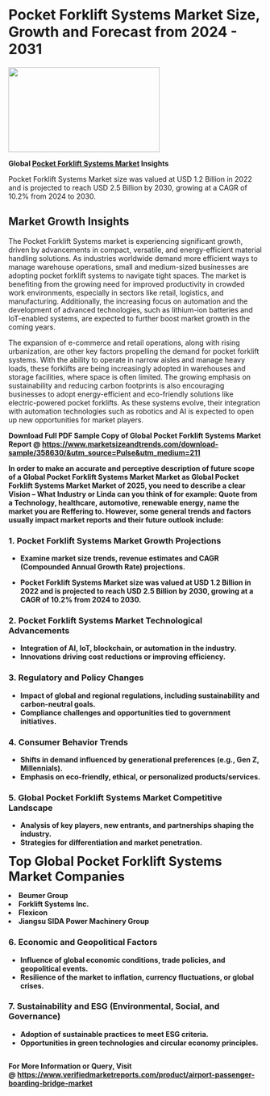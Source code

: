 <H1>Pocket Forklift Systems Market Size, Growth and Forecast from 2024 - 2031</H1><img class="aligncenter size-medium wp-image-584254" src="https://thirdeyenews.in/wp-content/uploads/2024/09/Global-Market-Research-300x168.jpeg" alt="" width="300" height="168" /><p><strong>Global&nbsp;<a href="https://www.marketsizeandtrends.com/download-sample/358630/&amp;utm_source=Pulse&amp;utm_medium=211">Pocket Forklift Systems Market</a> Insights</strong></p><p>Pocket Forklift Systems Market size was valued at USD 1.2 Billion in 2022 and is projected to reach USD 2.5 Billion by 2030, growing at a CAGR of 10.2% from 2024 to 2030.</p><p><h2>Market Growth Insights</h2> <p>The Pocket Forklift Systems market is experiencing significant growth, driven by advancements in compact, versatile, and energy-efficient material handling solutions. As industries worldwide demand more efficient ways to manage warehouse operations, small and medium-sized businesses are adopting pocket forklift systems to navigate tight spaces. The market is benefiting from the growing need for improved productivity in crowded work environments, especially in sectors like retail, logistics, and manufacturing. Additionally, the increasing focus on automation and the development of advanced technologies, such as lithium-ion batteries and IoT-enabled systems, are expected to further boost market growth in the coming years.</p> <p><strong></strong></p> <p>The expansion of e-commerce and retail operations, along with rising urbanization, are other key factors propelling the demand for pocket forklift systems. With the ability to operate in narrow aisles and manage heavy loads, these forklifts are being increasingly adopted in warehouses and storage facilities, where space is often limited. The growing emphasis on sustainability and reducing carbon footprints is also encouraging businesses to adopt energy-efficient and eco-friendly solutions like electric-powered pocket forklifts. As these systems evolve, their integration with automation technologies such as robotics and AI is expected to open up new opportunities for market players.</p> <p><strong></p><p><span class=""><strong>Download Full PDF Sample Copy of Global Pocket Forklift Systems Market Report</strong> @ <a href="https://www.marketsizeandtrends.com/download-sample/358630/&amp;utm_source=Pulse&amp;utm_medium=211" target="_blank">https://www.marketsizeandtrends.com/download-sample/358630/&amp;utm_source=Pulse&amp;utm_medium=211</a></span></p><p>In order to make an accurate and perceptive description of future scope of a Global&nbsp;Pocket Forklift Systems Market Market as Global&nbsp;Pocket Forklift Systems Market Market of 2025, you need to describe a clear Vision &ndash; What Industry or Linda can you think of for example: Quote from a Technology, healthcare, automotive, renewable energy, name the market you are Reffering to. However, some general trends and factors usually impact market reports and their future outlook include:</p><h3>1.&nbsp;<strong>Pocket Forklift Systems Market Growth Projections</strong></h3><ul><li>Examine market size trends, revenue estimates and CAGR (Compounded Annual Growth Rate) projections.</li><li><p>Pocket Forklift Systems Market size was valued at USD 1.2 Billion in 2022 and is projected to reach USD 2.5 Billion by 2030, growing at a CAGR of 10.2% from 2024 to 2030.</p></li></ul><h3>2.&nbsp;<strong>Pocket Forklift Systems Market Technological Advancements</strong></h3><ul><li>Integration of AI, IoT, blockchain, or automation in the industry.</li><li>Innovations driving cost reductions or improving efficiency.</li></ul><h3>3.&nbsp;<strong>Regulatory and Policy Changes</strong></h3><ul><li>Impact of global and regional regulations, including sustainability and carbon-neutral goals.</li><li>Compliance challenges and opportunities tied to government initiatives.</li></ul><h3>4.&nbsp;<strong>Consumer Behavior Trends</strong></h3><ul><li>Shifts in demand influenced by generational preferences (e.g., Gen Z, Millennials).</li><li>Emphasis on eco-friendly, ethical, or personalized products/services.</li></ul><h3>5.&nbsp;<strong>Global Pocket Forklift Systems Market Competitive Landscape</strong></h3><ul><li>Analysis of key players, new entrants, and partnerships shaping the industry.</li><li>Strategies for differentiation and market penetration.</li></ul><p data-pm-slice="1 1 []"><span style="color: inherit; font-family: inherit; font-size: 25px;">Top Global Pocket Forklift Systems Market Companies</span></p><div class="" data-test-id=""><p><li>Beumer Group</li><li> Forklift Systems Inc.</li><li> Flexicon</li><li> Jiangsu SIDA Power Machinery Group</li></p></div><h3>6.&nbsp;<strong>Economic and Geopolitical Factors</strong></h3><ul><li>Influence of global economic conditions, trade policies, and geopolitical events.</li><li>Resilience of the market to inflation, currency fluctuations, or global crises.</li></ul><h3>7.&nbsp;<strong>Sustainability and ESG (Environmental, Social, and Governance)</strong></h3><ul><li>Adoption of sustainable practices to meet ESG criteria.</li><li>Opportunities in green technologies and circular economy principles.</li></ul><h2><strong style="font-size: 14px;">For More Information or Query, Visit @&nbsp;</strong><a style="background-color: #ffffff; font-size: 14px;" href="https://www.marketsizeandtrends.com/report/pocket-forklift-systems-market/" target="_blank">https://www.verifiedmarketreports.com/product/airport-passenger-boarding-bridge-market</a></h2>
